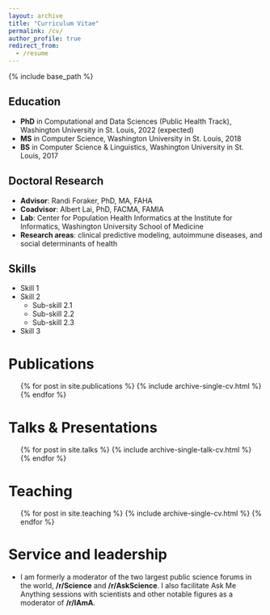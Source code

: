```yaml
---
layout: archive
title: "Curriculum Vitae"
permalink: /cv/
author_profile: true
redirect_from:
  - /resume
---
```


{% include base_path %}

## Education

* **PhD** in Computational and Data Sciences (Public Health Track), Washington University in St. Louis, 2022 (expected)
* **MS** in Computer Science, Washington University in St. Louis, 2018
* **BS** in Computer Science & Linguistics, Washington University in St. Louis, 2017

## Doctoral Research

* **Advisor**: Randi Foraker, PhD, MA, FAHA
* **Coadvisor**: Albert Lai, PhD, FACMA, FAMIA
* **Lab**: Center for Population Health Informatics at the Institute for Informatics, Washington University School of Medicine
* **Research areas**: clinical predictive modeling, autoimmune diseases, and social determinants of health

  
## Skills

* Skill 1
* Skill 2
  * Sub-skill 2.1
  * Sub-skill 2.2
  * Sub-skill 2.3
* Skill 3

Publications
======
  <ul>{% for post in site.publications %}
    {% include archive-single-cv.html %}
  {% endfor %}</ul>
  
Talks & Presentations
======
  <ul>{% for post in site.talks %}
    {% include archive-single-talk-cv.html %}
  {% endfor %}</ul>
  
Teaching
======
  <ul>{% for post in site.teaching %}
    {% include archive-single-cv.html %}
  {% endfor %}</ul>
  
Service and leadership
======
* I am formerly a moderator of the two largest public science forums in the world, **/r/Science** and **/r/AskScience**. I also facilitate Ask Me Anything sessions with scientists and other notable figures as a moderator of **/r/IAmA**.
